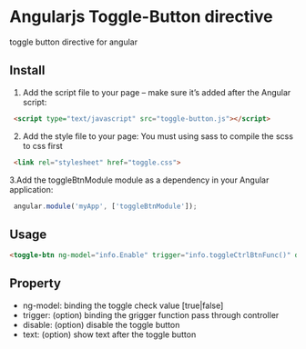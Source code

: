 # Angularjs Toggle-Button directive
toggle button directive for angular

## Install
1. Add the script file to your page – make sure it’s added after the Angular script:
```html
 <script type="text/javascript" src="toggle-button.js"></script>
```

2. Add the style file to your page: You must using sass to compile the scss to css first
```html
 <link rel="stylesheet" href="toggle.css">   
```

3.Add the toggleBtnModule module as a dependency in your Angular application:
```javascript
 angular.module('myApp', ['toggleBtnModule']);
```

## Usage
``` html
<toggle-btn ng-model="info.Enable" trigger="info.toggleCtrlBtnFunc()" disable="info.NeedDisable" text="{{AUTO_REFRESH}}"></toggle-btn>
```

## Property
- ng-model: binding the toggle check value [true|false]
- trigger: (option) binding the grigger function pass through controller
- disable: (option) disable the toggle button
- text: (option) show text after the toggle button


